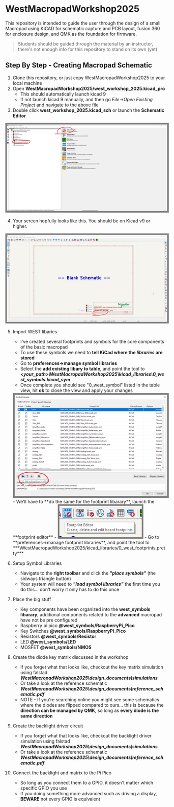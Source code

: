 # WestMacropadWorkshop2025
This repository is intended to guide the user through the design of a small Macropad using KiCAD for schematic capture and PCB layout, fusion 360 for enclosure design, and QMK as the foundation for firmware.

> Students should be guided through the material by an instructor, there's not enough info for this repository to stand on its own (yet)

Step By Step - Creating Macropad Schematic
-
1) Clone this repository, or just copy WestMacropadWorkshop2025 to your local machine
2) Open **WestMacropadWorkshop2025/west_workshop_2025.kicad_pro**
    - This should automatically launch kicad 9
    - If not launch kicad 9 manually, and then go *File->Open Existing Project* and navigate to the above file
3) Double click **west_workshop_2025.kicad_sch** or launch the **Schematic Editor**
<img src="images/kicad_home.png" alt="KiCad v9 Homepage" style="border:5px solid grey;" width="auto"/>

4) Your screen hopfully looks like this. You should be on Kicad v9 or higher.
<img src="images/kicad_schematic_1.png" alt="KiCad v9 Schematic" style="border:5px solid grey;" width="auto"/>

5) Import WEST libaries
    - I've created several footprints and symbols for the core components of the basic macropad
    - To use these symbols we need to **tell KiCad where the *libraries* are stored**
    - Go to **preferences->manage symbol libraries**
    - Select the **add existing libary to table**, and point the tool to ***<your_path>\WestMacropadWorkshop2025\kicad_libraries\0_west_symbols.kicad_sym***
    - Once complete you should see "0_west_symbol" listed in the table view, hit **ok** to close the view and apply your changes
    <img src="images/kicad_symbol_import.png" alt="KiCad Symbol Import Tool" style="border:5px solid grey;" width="auto"/>
    - We'll have to **do the same for the footprint libarary**, launch the **footprint editor**
    - <img src="images/kicad_fp_editor.png" alt="KiCad Footprint Editor Symbol" style="border:5px solid grey;" width="auto"/>
    - Go to **preferences->manage footprint libraries**, and point the tool to ***<your_path>\WestMacropadWorkshop2025/kicad_libraries/0_west_footprints.pretty***

6) Setup Symbol Libraries
    - Navigate to the **right toolbar** and click the ***"place symbols"*** (the sidways triangle button)
    - Your system will need to ***"load symbol libraries"*** the first time you do this... don't worry it only has to do this once

7) Place the big stuff
    - Key components have been organized into the **west_symbols libarary**, additional components related to the **advanced** macropad have not be pre configured
    - Raspberry pi pico **@west_symbols/RaspberryPi_Pico**
    - Key Switches **@west_symbols/RaspberryPi_Pico**
    - Resistors **@west_symbols/Resistor**
    - LED **@west_symbols/LED**
    - MOSFET **@west_symbols/NMOS**

8) Create the diode key matrix discussed in the workshop
    - If you forget what that looks like, checkout the key matrix simulation using falstad ***WestMacropadWorkshop2025\design_documents\simulations***
    - Or take a look at the reference schematic ***WestMacropadWorkshop2025\design_documents\reference_schematic.pdf***
    - NOTE - If you're searching online you might see some schematics where the diodes are flipped compared to ours... this is because the **direction can be managed by QMK**, so long as **every diode is the same direction**

9) Create the backlight driver circuit
    - If you forget what that looks like, checkout the backlight driver simulation using falstad ***WestMacropadWorkshop2025\design_documents\simulations***
    - Or take a look at the reference schematic ***WestMacropadWorkshop2025\design_documents\reference_schematic.pdf***

10) Connect the backlight and matrix to the Pi Pico
    - So long as you connect them to a GPIO, it doesn't matter which specific GPIO you use
    - If you doing something more advanced such as driving a display, **BEWARE** not every GPIO is equivalent